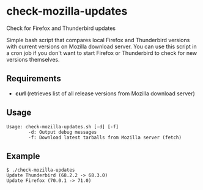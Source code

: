 # check-mozilla-updates
Check for Firefox and Thunderbird updates

Simple bash script that compares local Firefox and Thunderbird versions with current versions on Mozilla download server.
You can use this script in a cron job if you don't want to start Firefox or Thunderbird to check for new versions themselves.

## Requirements
- **curl** (retrieves list of all release versions from Mozilla download server)

## Usage
```
Usage: check-mozilla-updates.sh [-d] [-f]
        -d: Output debug messages
        -f: Download latest tarballs from Mozilla server (fetch)
```

## Example
```
$ ./check-mozilla-updates
Update Thunderbird (68.2.2 -> 68.3.0)
Update Firefox (70.0.1 -> 71.0)
```
